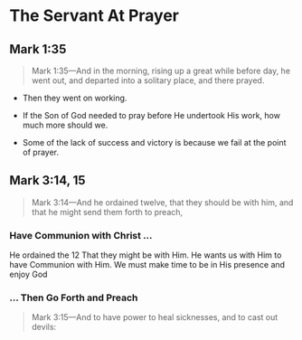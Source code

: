# The Servant At Prayer

## Mark 1:35

> Mark 1:35&mdash;And in the morning, rising up a great while before day, he went out, and departed into a solitary place, and there prayed.

- Then they went on working.

- If the Son of God needed to pray before He undertook His work, how much more should we.

- Some of the lack of success and victory is because we fail at the point of prayer.


## Mark 3:14, 15

> Mark 3:14&mdash;And he ordained twelve, that they should be with him, and that he might send them forth to preach,

### Have Communion with Christ &hellip;

He ordained the 12 That they might be with Him. He wants us with Him to have Communion with Him. We must make time to be in His presence and enjoy God

###  &hellip; Then Go Forth and Preach

>  Mark 3:15&mdash;And to have power to heal sicknesses, and to cast out devils: 